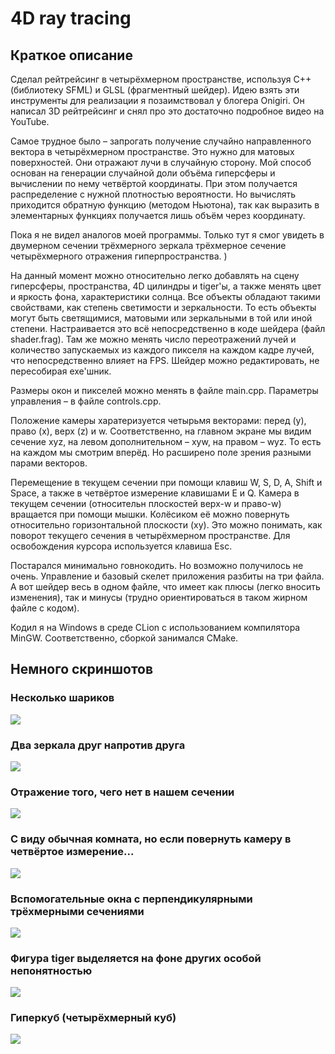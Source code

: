 # 4D ray tracing

## Краткое описание

Сделал рейтрейсинг в четырёхмерном пространстве, используя C++ (библиотеку SFML) и GLSL (фрагментный шейдер).
Идею взять эти инструменты для реализации я позаимствовал у блогера Onigiri. Он написал 3D рейтрейсинг и снял про это
достаточно подробное видео на YouTube.

Самое трудное было – запрогать получение случайно направленного вектора в четырёхмерном пространстве.
Это нужно для матовых поверхностей. Они отражают лучи в случайную сторону. Мой способ основан на генерации случайной
доли объёма гиперсферы и вычислении по нему четвёртой координаты. При этом получается распределение с нужной
плотностью вероятности. Но вычислять приходится обратную функцию (методом Ньютона), так как выразить в элементарных
функциях получается лишь объём через координату.

Пока я не видел аналогов моей программы. Только тут я смог увидеть в двумерном сечении трёхмерного зеркала трёхмерное
сечение четырёхмерного отражения гиперпространства. )

На данный момент можно относительно легко добавлять на сцену гиперсферы, пространства, 4D цилиндры и tiger'ы, а также
менять цвет и яркость фона, характеристики солнца.
Все объекты обладают такими свойствами, как степень светимости и зеркальности.
То есть объекты могут быть светящимися, матовыми или зеркальными в той или иной степени.
Настраивается это всё непосредственно в коде шейдера (файл shader.frag).
Там же можно менять число переотражений лучей и количество запускаемых из каждого пикселя на каждом кадре лучей, что
непосредственно влияет на FPS. Шейдер можно редактировать, не пересобирая exe'шник.

Размеры окон и пикселей можно менять в файле main.cpp.
Параметры управления – в файле controls.cpp.

Положение камеры харатеризуется четырьмя векторами: перед (y), право (x), верх (z) и w. Соответственно, на главном экране
мы видим сечение xyz, на левом дополнительном – xyw, на правом – wyz. То есть на каждом мы смотрим вперёд. Но расширено
поле зрения разными парами векторов.

Перемещение в текущем сечении при помощи клавиш W, S, D, A, Shift и Space, а также в четвёртое измерение клавишами E и Q.
Камера в текущем сечении (относительн плоскостей верх-w и право-w) вращается при помощи мышки. Колёсиком её можно повернуть
относительно горизонтальной плоскости (xy). Это можно понимать, как поворот текущего сечения в четырёхмерном пространстве. 
Для освобождения курсора используется клавиша Esc.

Постарался минимально говнокодить. Но возможно получилось не очень.
Управление и базовый скелет приложения разбиты на три файла. А вот шейдер весь в одном файле, что имеет как плюсы (легко вносить изменения), так и минусы (трудно ориентироваться в таком жирном файле с кодом).

Кодил я на Windows в среде CLion с использованием компилятора MinGW. Соответственно, сборкой занимался CMake.

## Немного скриншотов

### Несколько шариков

![](/screenshots/screen1.png)

### Два зеркала друг напротив друга

![](/screenshots/screen2.png)

### Отражение того, чего нет в нашем сечении

![](/screenshots/screen3.png)

### С виду обычная комната, но если повернуть камеру в четвёртое измерение...

![](/screenshots/screen4.png)

### Вспомогательные окна с перпендикулярными трёхмерными сечениями

![](/screenshots/screen5.png)

### Фигура tiger выделяется на фоне других особой непонятностью

![](/screenshots/screen6.png)

### Гиперкуб (четырёхмерный куб)

![](/screenshots/screen7.png)